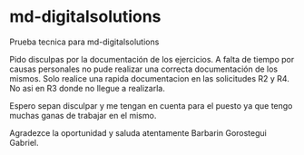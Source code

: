 # md-digitalsolutions
Prueba tecnica para md-digitalsolutions

Pido disculpas por la documentación de los ejercicios. A falta de tiempo por causas personales no pude realizar una correcta documentación de los mismos.
Solo realice una rapida documentacion en las solicitudes R2 y R4. No asi en R3 donde no llegue a realizarla.

Espero sepan disculpar y me tengan en cuenta para el puesto ya que tengo muchas ganas de trabajar en el mismo.

Agradezce la oportunidad y saluda atentamente Barbarin Gorostegui Gabriel.
